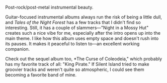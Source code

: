 Post-rock/post-metal instrumental beauty.

Guitar-focused instrumental albums always run the risk of being a little dull, and
*Tales of the Night Forest* has a few tracks that I didn't find so interesting.
Still, it has a couple of slammers—"Night in a Mossy Hut" creates such a nice vibe
for me, especially after the intro opens up into the main theme. I like how this
album uses empty space and doesn't rush into its pauses. It makes it peaceful to listen
to—an excellent working companion.

Check out the sequel album too, *The Curse of Coleodeia," which probably has my favorite
track of all: "King Pirate." If Silent Island tried to make groovier tracks and weren't
quite so atmospheric, I could see them becoming a favorite band of mine.
